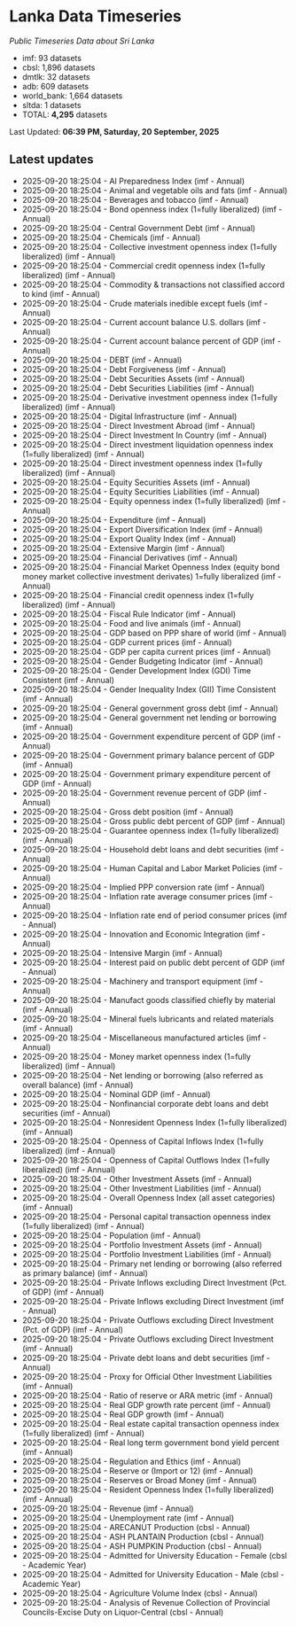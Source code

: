 # Lanka Data Timeseries
*Public Timeseries Data about Sri Lanka*

* imf: 93 datasets
* cbsl: 1,896 datasets
* dmtlk: 32 datasets
* adb: 609 datasets
* world_bank: 1,664 datasets
* sltda: 1 datasets
* TOTAL: **4,295** datasets

Last Updated: **06:39 PM, Saturday, 20 September, 2025**

## Latest updates

* 2025-09-20 18:25:04 - AI Preparedness Index (imf - Annual)
* 2025-09-20 18:25:04 - Animal and vegetable oils and fats (imf - Annual)
* 2025-09-20 18:25:04 - Beverages and tobacco (imf - Annual)
* 2025-09-20 18:25:04 - Bond openness index (1=fully liberalized) (imf - Annual)
* 2025-09-20 18:25:04 - Central Government Debt (imf - Annual)
* 2025-09-20 18:25:04 - Chemicals (imf - Annual)
* 2025-09-20 18:25:04 - Collective investment openness index (1=fully liberalized) (imf - Annual)
* 2025-09-20 18:25:04 - Commercial credit openness index (1=fully liberalized) (imf - Annual)
* 2025-09-20 18:25:04 - Commodity & transactions not classified accord to kind (imf - Annual)
* 2025-09-20 18:25:04 - Crude materials inedible except fuels (imf - Annual)
* 2025-09-20 18:25:04 - Current account balance U.S. dollars (imf - Annual)
* 2025-09-20 18:25:04 - Current account balance percent of GDP (imf - Annual)
* 2025-09-20 18:25:04 - DEBT (imf - Annual)
* 2025-09-20 18:25:04 - Debt Forgiveness (imf - Annual)
* 2025-09-20 18:25:04 - Debt Securities Assets (imf - Annual)
* 2025-09-20 18:25:04 - Debt Securities Liabilities (imf - Annual)
* 2025-09-20 18:25:04 - Derivative investment openness index (1=fully liberalized) (imf - Annual)
* 2025-09-20 18:25:04 - Digital Infrastructure (imf - Annual)
* 2025-09-20 18:25:04 - Direct Investment Abroad (imf - Annual)
* 2025-09-20 18:25:04 - Direct Investment In Country (imf - Annual)
* 2025-09-20 18:25:04 - Direct investment liquidation openness index (1=fully liberalized) (imf - Annual)
* 2025-09-20 18:25:04 - Direct investment openness index (1=fully liberalized) (imf - Annual)
* 2025-09-20 18:25:04 - Equity Securities Assets (imf - Annual)
* 2025-09-20 18:25:04 - Equity Securities Liabilities (imf - Annual)
* 2025-09-20 18:25:04 - Equity openness index (1=fully liberalized) (imf - Annual)
* 2025-09-20 18:25:04 - Expenditure (imf - Annual)
* 2025-09-20 18:25:04 - Export Diversification Index (imf - Annual)
* 2025-09-20 18:25:04 - Export Quality Index (imf - Annual)
* 2025-09-20 18:25:04 - Extensive Margin (imf - Annual)
* 2025-09-20 18:25:04 - Financial Derivatives (imf - Annual)
* 2025-09-20 18:25:04 - Financial Market Openness Index (equity bond money market collective investment derivates) 1=fully liberalized (imf - Annual)
* 2025-09-20 18:25:04 - Financial credit openness index (1=fully liberalized) (imf - Annual)
* 2025-09-20 18:25:04 - Fiscal Rule Indicator (imf - Annual)
* 2025-09-20 18:25:04 - Food and live animals (imf - Annual)
* 2025-09-20 18:25:04 - GDP based on PPP share of world (imf - Annual)
* 2025-09-20 18:25:04 - GDP current prices (imf - Annual)
* 2025-09-20 18:25:04 - GDP per capita current prices (imf - Annual)
* 2025-09-20 18:25:04 - Gender Budgeting Indicator (imf - Annual)
* 2025-09-20 18:25:04 - Gender Development Index (GDI) Time Consistent (imf - Annual)
* 2025-09-20 18:25:04 - Gender Inequality Index (GII) Time Consistent (imf - Annual)
* 2025-09-20 18:25:04 - General government gross debt (imf - Annual)
* 2025-09-20 18:25:04 - General government net lending or borrowing (imf - Annual)
* 2025-09-20 18:25:04 - Government expenditure percent of GDP (imf - Annual)
* 2025-09-20 18:25:04 - Government primary balance percent of GDP (imf - Annual)
* 2025-09-20 18:25:04 - Government primary expenditure percent of GDP (imf - Annual)
* 2025-09-20 18:25:04 - Government revenue percent of GDP (imf - Annual)
* 2025-09-20 18:25:04 - Gross debt position (imf - Annual)
* 2025-09-20 18:25:04 - Gross public debt percent of GDP (imf - Annual)
* 2025-09-20 18:25:04 - Guarantee openness index (1=fully liberalized) (imf - Annual)
* 2025-09-20 18:25:04 - Household debt loans and debt securities (imf - Annual)
* 2025-09-20 18:25:04 - Human Capital and Labor Market Policies (imf - Annual)
* 2025-09-20 18:25:04 - Implied PPP conversion rate (imf - Annual)
* 2025-09-20 18:25:04 - Inflation rate average consumer prices (imf - Annual)
* 2025-09-20 18:25:04 - Inflation rate end of period consumer prices (imf - Annual)
* 2025-09-20 18:25:04 - Innovation and Economic Integration (imf - Annual)
* 2025-09-20 18:25:04 - Intensive Margin (imf - Annual)
* 2025-09-20 18:25:04 - Interest paid on public debt percent of GDP (imf - Annual)
* 2025-09-20 18:25:04 - Machinery and transport equipment (imf - Annual)
* 2025-09-20 18:25:04 - Manufact goods classified chiefly by material (imf - Annual)
* 2025-09-20 18:25:04 - Mineral fuels lubricants and related materials (imf - Annual)
* 2025-09-20 18:25:04 - Miscellaneous manufactured articles (imf - Annual)
* 2025-09-20 18:25:04 - Money market openness index (1=fully liberalized) (imf - Annual)
* 2025-09-20 18:25:04 - Net lending or borrowing (also referred as overall balance) (imf - Annual)
* 2025-09-20 18:25:04 - Nominal GDP (imf - Annual)
* 2025-09-20 18:25:04 - Nonfinancial corporate debt loans and debt securities (imf - Annual)
* 2025-09-20 18:25:04 - Nonresident Openness Index (1=fully liberalized) (imf - Annual)
* 2025-09-20 18:25:04 - Openness of Capital Inflows Index (1=fully liberalized) (imf - Annual)
* 2025-09-20 18:25:04 - Openness of Capital Outflows Index (1=fully liberalized) (imf - Annual)
* 2025-09-20 18:25:04 - Other Investment Assets (imf - Annual)
* 2025-09-20 18:25:04 - Other Investment Liabilities (imf - Annual)
* 2025-09-20 18:25:04 - Overall Openness Index (all asset categories) (imf - Annual)
* 2025-09-20 18:25:04 - Personal capital transaction openness index (1=fully liberalized) (imf - Annual)
* 2025-09-20 18:25:04 - Population (imf - Annual)
* 2025-09-20 18:25:04 - Portfolio Investment Assets (imf - Annual)
* 2025-09-20 18:25:04 - Portfolio Investment Liabilities (imf - Annual)
* 2025-09-20 18:25:04 - Primary net lending or borrowing (also referred as primary balance) (imf - Annual)
* 2025-09-20 18:25:04 - Private Inflows excluding Direct Investment (Pct. of GDP) (imf - Annual)
* 2025-09-20 18:25:04 - Private Inflows excluding Direct Investment (imf - Annual)
* 2025-09-20 18:25:04 - Private Outflows excluding Direct Investment (Pct. of GDP) (imf - Annual)
* 2025-09-20 18:25:04 - Private Outflows excluding Direct Investment (imf - Annual)
* 2025-09-20 18:25:04 - Private debt loans and debt securities (imf - Annual)
* 2025-09-20 18:25:04 - Proxy for Official Other Investment Liabilities (imf - Annual)
* 2025-09-20 18:25:04 - Ratio of reserve or ARA metric (imf - Annual)
* 2025-09-20 18:25:04 - Real GDP growth rate percent (imf - Annual)
* 2025-09-20 18:25:04 - Real GDP growth (imf - Annual)
* 2025-09-20 18:25:04 - Real estate capital transaction openness index (1=fully liberalized) (imf - Annual)
* 2025-09-20 18:25:04 - Real long term government bond yield percent (imf - Annual)
* 2025-09-20 18:25:04 - Regulation and Ethics (imf - Annual)
* 2025-09-20 18:25:04 - Reserve or (Import or 12) (imf - Annual)
* 2025-09-20 18:25:04 - Reserves or Broad Money (imf - Annual)
* 2025-09-20 18:25:04 - Resident Openness Index (1=fully liberalized) (imf - Annual)
* 2025-09-20 18:25:04 - Revenue (imf - Annual)
* 2025-09-20 18:25:04 - Unemployment rate (imf - Annual)
* 2025-09-20 18:25:04 - ARECANUT Production (cbsl - Annual)
* 2025-09-20 18:25:04 - ASH PLANTAIN Production (cbsl - Annual)
* 2025-09-20 18:25:04 - ASH PUMPKIN Production (cbsl - Annual)
* 2025-09-20 18:25:04 - Admitted for University Education - Female (cbsl - Academic Year)
* 2025-09-20 18:25:04 - Admitted for University Education - Male (cbsl - Academic Year)
* 2025-09-20 18:25:04 - Agriculture Volume Index (cbsl - Annual)
* 2025-09-20 18:25:04 - Analysis of Revenue Collection of Provincial Councils-Excise Duty on Liquor-Central (cbsl - Annual)